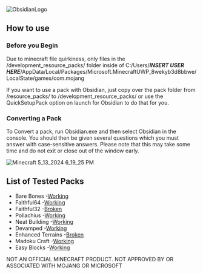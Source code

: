 ![ObsidianLogo](https://github.com/ItsDrCat/ObsidianMC/assets/114036615/7c7702ba-c567-4a7e-b5ce-065f8ea8558a)
## How to use
### Before you Begin
Due to minecraft file quirkiness, only files in the /development_resource_packs/ folder inside of C:/Users/***INSERT USER HERE***/AppData/Local/Packages/Microsoft.MinecraftUWP_8wekyb3d8bbwe/LocalState/games/com.mojang


If you want to use a pack with Obsidian, just copy over the pack folder from /resource_packs/ to /development_resource_packs/ or use the QuickSetupPack option on launch for Obsidian to do that for you.

### Converting a Pack
To Convert a pack, run Obsidian.exe and then select Obsidian in the console. You should then be given several questions which you must answer with case-sensitive answers. Please note that this may take some time and do not exit or close out of the window early.


![Minecraft 5_13_2024 6_19_25 PM](https://github.com/ItsDrCat/ObsidianMC/assets/114036615/ac167e8b-938c-4191-93e6-c140d4d51dbc)

## List of Tested Packs
* Bare Bones -[Working](https://mcpedl.com/bare-bones-be/)
* Faithful64 -[Working](https://faithfulpack.net/downloads)
* Faithful32 -[Broken](https://faithfulpack.net/downloads)
* Pollachius -[Working](https://www.curseforge.com/minecraft-bedrock/addons/pollachius)
* Neat Building -[Working](https://www.curseforge.com/minecraft-bedrock/texture-packs/neat-building-by-laptop-philharmonic)
* Devamped -[Working](https://www.planetminecraft.com/texture-pack/devamped/)
* Enhanced Terrains -[Broken](https://www.planetminecraft.com/texture-pack/enhanced-terrains-full/)
* Madoku Craft -[Working](https://www.curseforge.com/minecraft-bedrock/addons/madoku-craft-bedrock)
* Easy Blocks -[Working](https://www.planetminecraft.com/texture-pack/easy-blocks-bedrock-edition/)



NOT AN OFFICIAL MINECRAFT PRODUCT. NOT APPROVED BY OR ASSOCIATED WITH MOJANG OR MICROSOFT
